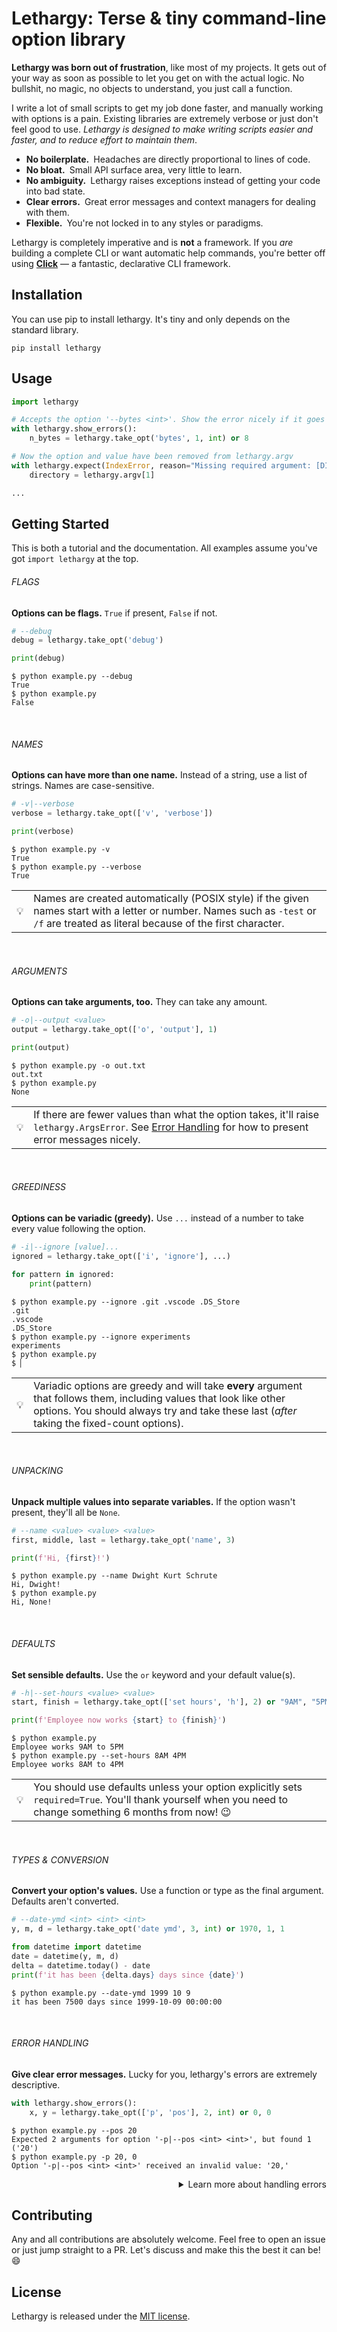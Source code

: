 # Lethargy: Terse & tiny command-line option library

**Lethargy was born out of frustration**, like most of my projects. It gets out of your way as soon as possible to let you get on with the actual logic. No bullshit, no magic, no objects to understand, you just call a function.

I write a lot of small scripts to get my job done faster, and manually working with options is a pain. Existing libraries are extremely verbose or just don't feel good to use. _Lethargy is designed to make writing scripts easier and faster, and to reduce effort to maintain them_.

<!-- Note that the spaces here are U+2000 (' ') EN QUAD -->
<!--                 v                                  -->
- **No boilerplate.** Headaches are directly proportional to lines of code.
- **No bloat.** Small API surface area, very little to learn.
- **No ambiguity.** Lethargy raises exceptions instead of getting your code into bad state.
- **Clear errors.** Great error messages and context managers for dealing with them.
- **Flexible.** You're not locked in to any styles or paradigms.

Lethargy is completely imperative and is **not** a framework. If you _are_ building a complete CLI or want automatic help commands, you're better off using **[Click]** — a fantastic, declarative CLI framework.

[Click]: https://click.palletsprojects.com/en/7.x/

## Installation

You can use pip to install lethargy. It's tiny and only depends on the standard library.

```console
pip install lethargy
```

## Usage

```python
import lethargy

# Accepts the option '--bytes <int>'. Show the error nicely if it goes wrong.
with lethargy.show_errors():
    n_bytes = lethargy.take_opt('bytes', 1, int) or 8

# Now the option and value have been removed from lethargy.argv
with lethargy.expect(IndexError, reason="Missing required argument: [DIR]"):
    directory = lethargy.argv[1]

...
```

## Getting Started

This is both a tutorial and the documentation. All examples assume you've got `import lethargy` at the top.

###### FLAGS

**Options can be flags.** `True` if present, `False` if not.

```python
# --debug
debug = lethargy.take_opt('debug')

print(debug)
```

```console
$ python example.py --debug
True
$ python example.py
False
```

<br>

###### NAMES

**Options can have more than one name.** Instead of a string, use a list of strings. Names are case-sensitive.

```python
# -v|--verbose
verbose = lethargy.take_opt(['v', 'verbose'])

print(verbose)
```

```console
$ python example.py -v
True
$ python example.py --verbose
True
```

<table><tbody><tr><td>💡</td><td>
<!-- <tip> -->
Names are created automatically (POSIX style) if the given names start with a letter or number. Names such as <code>-test</code> or <code>/f</code> are treated as literal because of the first character.
<!-- </tip> -->
</td></tr></tbody></table><br>

###### ARGUMENTS

**Options can take arguments, too.** They can take any amount.

```python
# -o|--output <value>
output = lethargy.take_opt(['o', 'output'], 1)

print(output)
```

```console
$ python example.py -o out.txt
out.txt
$ python example.py
None
```

<table><tbody><tr><td>💡</td><td>
<!-- <tip> -->
If there are fewer values than what the option takes, it'll raise <code>lethargy.ArgsError</code>. See <a href="#error-handling">Error Handling</a> for how to present error messages nicely.
<!-- </tip> -->
</td></tr></tbody></table><br>

###### GREEDINESS

**Options can be variadic (greedy).** Use `...` instead of a number to take every value following the option.

```python
# -i|--ignore [value]...
ignored = lethargy.take_opt(['i', 'ignore'], ...)

for pattern in ignored:
    print(pattern)
```

```console
$ python example.py --ignore .git .vscode .DS_Store
.git
.vscode
.DS_Store
$ python example.py --ignore experiments
experiments
$ python example.py
$ ▏
```

<table><tbody><tr><td>💡</td><td>
<!-- <tip> -->
Variadic options are greedy and will take <b>every</b> argument that follows them, including values that look like other options. You should always try and take these last (<i>after</i> taking the fixed-count options).
<!-- </tip> -->
</td></tr></tbody></table><br>

###### UNPACKING

**Unpack multiple values into separate variables.** If the option wasn't present, they'll all be `None`.

```python
# --name <value> <value> <value>
first, middle, last = lethargy.take_opt('name', 3)

print(f'Hi, {first}!')
```

```console
$ python example.py --name Dwight Kurt Schrute
Hi, Dwight!
$ python example.py
Hi, None!
```

<br>

###### DEFAULTS

**Set sensible defaults.** Use the `or` keyword and your default value(s).

```python
# -h|--set-hours <value> <value>
start, finish = lethargy.take_opt(['set hours', 'h'], 2) or "9AM", "5PM"

print(f'Employee now works {start} to {finish}')
```

```console
$ python example.py
Employee works 9AM to 5PM
$ python example.py --set-hours 8AM 4PM
Employee works 8AM to 4PM
```

<table><tbody><tr><td>💡</td><td>
<!-- <tip> -->
You should use defaults unless your option explicitly sets <code>required=True</code>. You'll thank yourself when you need to change something 6 months from now! 😉
<!-- </tip> -->
</td></tr></tbody></table><br>

###### TYPES & CONVERSION

**Convert your option's values.** Use a function or type as the final argument. Defaults aren't converted.

```python
# --date-ymd <int> <int> <int>
y, m, d = lethargy.take_opt('date ymd', 3, int) or 1970, 1, 1

from datetime import datetime
date = datetime(y, m, d)
delta = datetime.today() - date
print(f'it has been {delta.days} days since {date}')
```

```console
$ python example.py --date-ymd 1999 10 9
it has been 7500 days since 1999-10-09 00:00:00
```

<br>

###### ERROR HANDLING

**Give clear error messages.** Lucky for you, lethargy's errors are extremely descriptive.

```python
with lethargy.show_errors():
    x, y = lethargy.take_opt(['p', 'pos'], 2, int) or 0, 0
```

```console
$ python example.py --pos 20
Expected 2 arguments for option '-p|--pos <int> <int>', but found 1 ('20')
$ python example.py -p 20, 0
Option '-p|--pos <int> <int>' received an invalid value: '20,'
```

<details>
<summary align="right">Learn more about handling errors</summary>
<br>

Use `fail()` to exit with status code 1. You can optionally use a message.

Lethargy provides two context managers for easier error handling. These share similar behaviour, but are separate to make intent clearer.

> <i>with</i> <code><i>lethargy.</i><b>expect(</b><i>*errors: Exception, reason: Optional[str] = None</i><b>)</b></code>

When one of the given exceptions is raised, it calls `fail()` to exit and print the message.

> <i>with</i> <code><i>lethargy.</i><b>show_errors()</b></code>

Same behaviour as `expect`, but specifically for handling options. Exceptions raised during value conversions will also be caught by `show_errors()`, with a useful message.

<table><tbody><tr><td>💡</td><td>
<!-- <tip> -->
You can access the original exception that caused a <code>TransformError</code> with the <code>__cause__</code> attribute (see the Python <a href="https://docs.python.org/3/library/exceptions.html">Built-in Exceptions</a> docs).
<!-- </tip> -->
</td></tr></tbody></table>

<hr>
</details>

## Contributing

Any and all contributions are absolutely welcome. Feel free to open an issue or just jump straight to a PR. Let's discuss and make this the best it can be! 😄

## License

Lethargy is released under the [MIT license](https://github.com/SeparateRecords/lethargy/blob/master/LICENSE).
